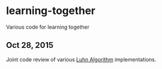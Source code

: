 # learning-together
Various code for learning together

## Oct 28, 2015

Joint code review of various [Luhn Algorithm](https://en.wikipedia.org/wiki/Luhn_algorithm) implementations.
